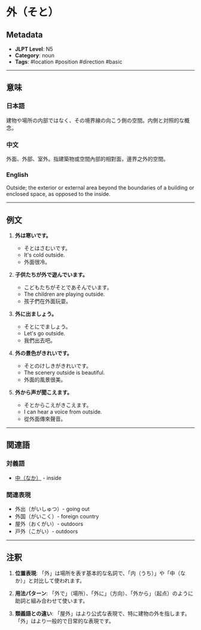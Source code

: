 # 外（そと）

## Metadata
- **JLPT Level**: N5
- **Category**: noun
- **Tags**: #location #position #direction #basic

---

## 意味

### 日本語
建物や場所の内部ではなく、その境界線の向こう側の空間。内側と対照的な概念。

### 中文
外面、外部、室外。指建築物或空間內部的相對面，邊界之外的空間。

### English
Outside; the exterior or external area beyond the boundaries of a building or enclosed space, as opposed to the inside.

---

## 例文

1. **外は寒いです。**
   - そとはさむいです。
   - It's cold outside.
   - 外面很冷。

2. **子供たちが外で遊んでいます。**
   - こどもたちがそとであそんでいます。
   - The children are playing outside.
   - 孩子們在外面玩耍。

3. **外に出ましょう。**
   - そとにでましょう。
   - Let's go outside.
   - 我們出去吧。

4. **外の景色がきれいです。**
   - そとのけしきがきれいです。
   - The scenery outside is beautiful.
   - 外面的風景很美。

5. **外から声が聞こえます。**
   - そとからこえがきこえます。
   - I can hear a voice from outside.
   - 從外面傳來聲音。

---

## 関連語

### 対義語
- [中（なか）](../noun/noun-015-場所.md#related-words) - inside

### 関連表現
- 外出（がいしゅつ）- going out
- 外国（がいこく）- foreign country
- 屋外（おくがい）- outdoors
- 戸外（こがい）- outdoors

---

## 注釈

1. **位置表現**: 「外」は場所を表す基本的な名詞で、「内（うち）」や「中（なか）」と対比して使われます。

2. **用法パターン**: 「外で」（場所）、「外に」（方向）、「外から」（起点）のように助詞と組み合わせて使います。

3. **類義語との違い**: 「屋外」はより公式な表現で、特に建物の外を指します。「外」はより一般的で日常的な表現です。
